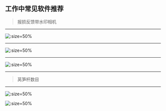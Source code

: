 
## 工作中常见软件推荐


> 报损反馈带水印相机

---------

![](https://gitcode.net/GaloisField/WORKFLOWS4COMPANY/-/raw/master/resources/pic/common/软件反馈今日相机.jpeg  ':size=50%')

------

![](https://gitcode.net/GaloisField/WORKFLOWS4COMPANY/-/raw/master/resources/pic/common/软件反馈马克相机.jpeg ':size=50%')

-------

![](https://gitcode.net/GaloisField/WORKFLOWS4COMPANY/-/raw/master/resources/pic/common/软件反馈水印时间打卡拍照.jpeg ':size=50%')

------------

> 莴笋杆数目

------------

![](https://gitcode.net/GaloisField/WORKFLOWS4COMPANY/-/raw/master/resources/pic/common/软件计数.jpeg ':size=50%')

![](https://gitcode.net/GaloisField/WORKFLOWS4COMPANY/-/raw/master/resources/pic/common/软件计数莴笋杆.jpeg ':size=50%')
